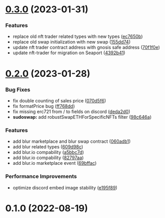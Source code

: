 # [0.3.0](https://github.com/kenryu42/ethereum-nft-sales-bot/compare/v0.2.0...v0.3.0) (2023-01-31)


### Features

* replace old nft trader related types with new types ([ec7650b](https://github.com/kenryu42/ethereum-nft-sales-bot/commit/ec7650b3caf5ea2e66991d97872b676151cc5858))
* replace old swap initialization with new swap ([155dd74](https://github.com/kenryu42/ethereum-nft-sales-bot/commit/155dd742167f04862c4524db14b4f3f3a72ac612))
* update nft trader contract address with gnosis safe address ([70f1f0e](https://github.com/kenryu42/ethereum-nft-sales-bot/commit/70f1f0e99a304c90dbbd47a54777bd4d3f41444c))
* update nft-trader for migration on Seaport ([4392b41](https://github.com/kenryu42/ethereum-nft-sales-bot/commit/4392b4171d298a883285fe4d0b7d14a2209a840c))



# [0.2.0](https://github.com/kenryu42/ethereum-nft-sales-bot/compare/v0.1.0...v0.2.0) (2023-01-28)


### Bug Fixes

* fix double counting of sales price ([070d5f6](https://github.com/kenryu42/ethereum-nft-sales-bot/commit/070d5f68c619536396444416d69b16a59e76e93f))
* fix formatPrice bug ([ff768dd](https://github.com/kenryu42/ethereum-nft-sales-bot/commit/ff768ddb963c188c4e4ba28664baac8c5d0eb0e5))
* fix missing erc721 from / to fields on discord ([deda2d0](https://github.com/kenryu42/ethereum-nft-sales-bot/commit/deda2d052826dc5c73704137dcae262f4f3bdfc5))
* **sudoswap:** add robustSwapETHForSpecificNFTs filter ([98c646a](https://github.com/kenryu42/ethereum-nft-sales-bot/commit/98c646a5e35d60397dcadccad579e12627da5bc1))


### Features

* add blur marketplace and blur swap contract ([060adb1](https://github.com/kenryu42/ethereum-nft-sales-bot/commit/060adb1b5e80186cfa88379b03d5048a09e05f48))
* add blur related types ([609d98c](https://github.com/kenryu42/ethereum-nft-sales-bot/commit/609d98c6161e32e9312964cb90b31b13b5a501ed))
* add blur.io compability ([a5bbc7d](https://github.com/kenryu42/ethereum-nft-sales-bot/commit/a5bbc7dd4256d97aeee27a95ddbdc1b2312017d2))
* add blur.io compability ([82797aa](https://github.com/kenryu42/ethereum-nft-sales-bot/commit/82797aa3434f0af4974ff55a5c8c447776a6d15a))
* add blur.io marketplace event ([69bffac](https://github.com/kenryu42/ethereum-nft-sales-bot/commit/69bffac9ffb5cf15e4c2fb6af92a456f5a18adb2))


### Performance Improvements

* optimize discord embed image stability ([e195f89](https://github.com/kenryu42/ethereum-nft-sales-bot/commit/e195f89f960d56259fc89b483df9e83dfcd5b5f0))



# 0.1.0 (2022-08-19)



